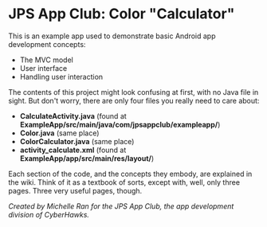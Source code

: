 # JPS App Club: Color "Calculator"
This is an example app used to demonstrate basic Android app development concepts:
  - The MVC model
  - User interface
  - Handling user interaction

The contents of this project might look confusing at first, with no Java file in sight. But don't worry, there are only four files you really need to care about:
- **CalculateActivity.java** (found at **ExampleApp/src/main/java/com/jpsappclub/exampleapp/**)
- **Color.java** (same place)
- **ColorCalculator.java** (same place)
- **activity_calculate.xml** (found at **ExampleApp/app/src/main/res/layout/**)

<p>Each section of the code, and the concepts they embody, are explained in the wiki. Think of it as a textbook of sorts, except with, well, only three pages. Three very useful pages, though.</p>

*Created by Michelle Ran for the JPS App Club, the app development division of CyberHawks.*
